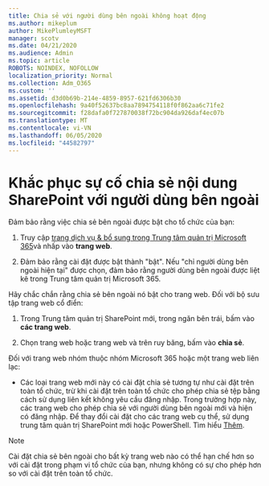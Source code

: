 ```yaml
---
title: Chia sẻ với người dùng bên ngoài không hoạt động
ms.author: mikeplum
author: MikePlumleyMSFT
manager: scotv
ms.date: 04/21/2020
ms.audience: Admin
ms.topic: article
ROBOTS: NOINDEX, NOFOLLOW
localization_priority: Normal
ms.collection: Adm_O365
ms.custom: ''
ms.assetid: d3d0b69b-214e-4859-8957-621fd6306b30
ms.openlocfilehash: 9a40f52637bc8aa7894754118f0f862aa6c71fe2
ms.sourcegitcommit: f28dafa0f727870038f72bc904da926daf4ec07b
ms.translationtype: MT
ms.contentlocale: vi-VN
ms.lasthandoff: 06/05/2020
ms.locfileid: "44582797"
---
```

# <a name="fix-problems-sharing-sharepoint-content-with-external-users"></a>Khắc phục sự cố chia sẻ nội dung SharePoint với người dùng bên ngoài

Đảm bảo rằng việc chia sẻ bên ngoài được bật cho tổ chức của bạn:
  
1. Truy cập [trang dịch vụ &amp; bổ sung trong Trung tâm quản trị Microsoft 365](https://portal.office.com/adminportal/home#/Settings/ServicesAndAddIns)và nhấp vào **trang web**.
    
2. Đảm bảo rằng cài đặt được bật thành "bật". Nếu "chỉ người dùng bên ngoài hiện tại" được chọn, đảm bảo rằng người dùng bên ngoài được liệt kê trong Trung tâm quản trị Microsoft 365.
    
Hãy chắc chắn rằng chia sẻ bên ngoài nó bật cho trang web. Đối với bộ sưu tập trang web cổ điển:
  
1. Trong Trung tâm quản trị SharePoint mới, trong ngăn bên trái, bấm vào **các trang web**.
    
2. Chọn trang web hoặc trang web và trên ruy băng, bấm vào **chia sẻ**.
    
Đối với trang web nhóm thuộc nhóm Microsoft 365 hoặc một trang web liên lạc:
  
- Các loại trang web mới này có cài đặt chia sẻ tương tự như cài đặt trên toàn tổ chức, trừ khi cài đặt trên toàn tổ chức cho phép chia sẻ tệp bằng cách sử dụng liên kết không yêu cầu đăng nhập. Trong trường hợp này, các trang web cho phép chia sẻ với người dùng bên ngoài mới và hiện có đăng nhập. Để thay đổi cài đặt cho các trang web cụ thể, sử dụng trung tâm quản trị SharePoint mới hoặc PowerShell. Tìm hiểu [Thêm](https://go.microsoft.com/fwlink/?linkid=871863).
    
> [!NOTE]
> Cài đặt chia sẻ bên ngoài cho bất kỳ trang web nào có thể hạn chế hơn so với cài đặt trong phạm vi tổ chức của bạn, nhưng không có sự cho phép hơn so với cài đặt trên toàn tổ chức. 
  

